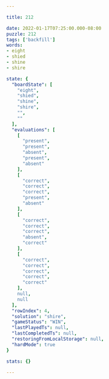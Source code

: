 ```yaml
---

title: 212

date: 2022-01-17T07:25:00.000-08:00
puzzle: 212
tags: ['backfill']
words:
- eight
- shied
- shine
- shire

state: {
  "boardState": [
    "eight",
    "shied",
    "shine",
    "shire",
    "",
    ""
  ],
  "evaluations": [
    [
      "present",
      "present",
      "absent",
      "present",
      "absent"
    ],
    [
      "correct",
      "correct",
      "correct",
      "present",
      "absent"
    ],
    [
      "correct",
      "correct",
      "correct",
      "absent",
      "correct"
    ],
    [
      "correct",
      "correct",
      "correct",
      "correct",
      "correct"
    ],
    null,
    null
  ],
  "rowIndex": 4,
  "solution": "shire",
  "gameStatus": "WIN",
  "lastPlayedTs": null,
  "lastCompletedTs": null,
  "restoringFromLocalStorage": null,
  "hardMode": true
}

stats: {}

---
```


<!-- more -->
